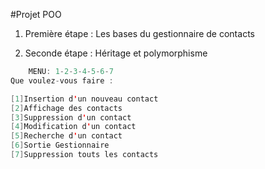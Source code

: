 #Projet POO
1. Première étape :  Les bases du gestionnaire de contacts

2. Seconde étape :   Héritage et polymorphisme

```java
    MENU: 1-2-3-4-5-6-7
Que voulez-vous faire : 

[1]Insertion d'un nouveau contact
[2]Affichage des contacts
[3]Suppression d'un contact
[4]Modification d'un contact
[5]Recherche d'un contact 
[6]Sortie Gestionnaire
[7]Suppression touts les contacts 

```
